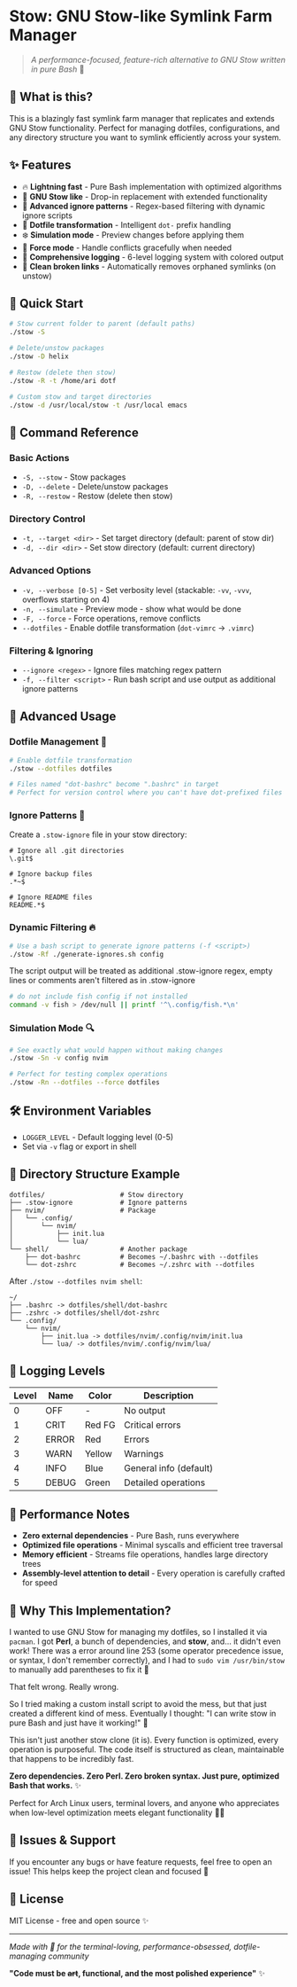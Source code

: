 <!--
This README was generated by Claude (Anthropic) and slightly edited by me.
I specifically asked Claude to make it with this emoji-heavy vibe
because that's how I roll (around) 🩷✨😭
-->

# Stow: GNU Stow-like Symlink Farm Manager

> *A performance-focused, feature-rich alternative to GNU Stow written in pure Bash* 🫠

## 🌸 What is this?

This is a blazingly fast symlink farm manager that replicates and extends GNU Stow functionality. Perfect for managing dotfiles, configurations, and any directory structure you want to symlink efficiently across your system.

## ✨ Features

- 🔥 **Lightning fast** - Pure Bash implementation with optimized algorithms
- 🩵 **GNU Stow like** - Drop-in replacement with extended functionality
- 💜 **Advanced ignore patterns** - Regex-based filtering with dynamic ignore scripts
- 🩷 **Dotfile transformation** - Intelligent `dot-` prefix handling
- ❄️ **Simulation mode** - Preview changes before applying them
- 🌸 **Force mode** - Handle conflicts gracefully when needed
- 💢 **Comprehensive logging** - 6-level logging system with colored output
- 🥰 **Clean broken links** - Automatically removes orphaned symlinks (on unstow)

## 🚀 Quick Start

```bash
# Stow current folder to parent (default paths)
./stow -S

# Delete/unstow packages
./stow -D helix

# Restow (delete then stow)
./stow -R -t /home/ari dotf

# Custom stow and target directories
./stow -d /usr/local/stow -t /usr/local emacs
```

## 🎯 Command Reference

### Basic Actions
- `-S, --stow` - Stow packages
- `-D, --delete` - Delete/unstow packages
- `-R, --restow` - Restow (delete then stow)

### Directory Control
- `-t, --target <dir>` - Set target directory (default: parent of stow dir)
- `-d, --dir <dir>` - Set stow directory (default: current directory)

### Advanced Options
- `-v, --verbose [0-5]` - Set verbosity level (stackable: `-vv`, `-vvv`, overflows starting on 4)
- `-n, --simulate` - Preview mode - show what would be done
- `-F, --force` - Force operations, remove conflicts
- `--dotfiles` - Enable dotfile transformation (`dot-vimrc` → `.vimrc`)

### Filtering & Ignoring
- `--ignore <regex>` - Ignore files matching regex pattern
- `-f, --filter <script>` - Run bash script and use output as additional ignore patterns

## 🎨 Advanced Usage

### Dotfile Management 💙
```bash
# Enable dotfile transformation
./stow --dotfiles dotfiles

# Files named "dot-bashrc" become ".bashrc" in target
# Perfect for version control where you can't have dot-prefixed files
```

### Ignore Patterns 🥹
Create a `.stow-ignore` file in your stow directory:
```
# Ignore all .git directories
\.git$

# Ignore backup files
.*~$

# Ignore README files
README.*$
```

### Dynamic Filtering 🔥
```bash
# Use a bash script to generate ignore patterns (-f <script>)
./stow -Rf ./generate-ignores.sh config
```

The script output will be treated as additional .stow-ignore regex, empty lines or comments aren't filtered as in .stow-ignore

```bash
# do not include fish config if not installed
command -v fish > /dev/null || printf '^\.config/fish.*\n'
```

### Simulation Mode 🔍

```bash
# See exactly what would happen without making changes
./stow -Sn -v config nvim

# Perfect for testing complex operations
./stow -Rn --dotfiles --force dotfiles
```

## 🛠️ Environment Variables

- `LOGGER_LEVEL` - Default logging level (0-5)
- Set via `-v` flag or export in shell

## 📁 Directory Structure Example

```
dotfiles/                   # Stow directory
├── .stow-ignore            # Ignore patterns
├── nvim/                   # Package
│   └── .config/
│       └── nvim/
│           ├── init.lua
│           └── lua/
└── shell/                  # Another package
    ├── dot-bashrc          # Becomes ~/.bashrc with --dotfiles
    └── dot-zshrc           # Becomes ~/.zshrc with --dotfiles
```

After `./stow --dotfiles nvim shell`:
```
~/
├── .bashrc -> dotfiles/shell/dot-bashrc
├── .zshrc -> dotfiles/shell/dot-zshrc
└── .config/
    └── nvim/
        ├── init.lua -> dotfiles/nvim/.config/nvim/init.lua
        └── lua/ -> dotfiles/nvim/.config/nvim/lua/
```

## 🎵 Logging Levels

| Level | Name  | Color | Description |
|-------|-------|-------|-------------|
| 0 | OFF | - | No output |
| 1 | CRIT | Red FG | Critical errors |
| 2 | ERROR | Red | Errors |
| 3 | WARN | Yellow | Warnings |
| 4 | INFO | Blue | General info (default) |
| 5 | DEBUG | Green | Detailed operations |

## 🌟 Performance Notes

- **Zero external dependencies** - Pure Bash, runs everywhere
- **Optimized file operations** - Minimal syscalls and efficient tree traversal
- **Memory efficient** - Streams file operations, handles large directory trees
- **Assembly-level attention to detail** - Every operation is carefully crafted for speed

## 💜 Why This Implementation?

I wanted to use GNU Stow for managing my dotfiles, so I installed it via `pacman`. I got **Perl**, a bunch of dependencies, and **stow**, and... it didn't even work! There was a error around line 253 (some operator precedence issue, or syntax, I don't remember correctly), and I had to `sudo vim /usr/bin/stow` to manually add parentheses to fix it 🫠

That felt wrong. Really wrong.

So I tried making a custom install script to avoid the mess, but that just created a different kind of mess. Eventually I thought: "I can write stow in pure Bash and just have it working!" 🤪

This isn't just another stow clone (it is). Every function is optimized, every operation is purposeful. The code itself is structured as clean, maintainable that happens to be incredibly fast.

**Zero dependencies. Zero Perl. Zero broken syntax. Just pure, optimized Bash that works.** ✨

Perfect for Arch Linux users, terminal lovers, and anyone who appreciates when low-level optimization meets elegant functionality 🤟🏻

## 🥺 Issues & Support

If you encounter any bugs or have feature requests, feel free to open an issue! This helps keep the project clean and focused 💜

## 📜 License

MIT License - free and open source ✨

---

*Made with 🩷 for the terminal-loving, performance-obsessed, dotfile-managing community*

**"Code must be ~~art~~, functional, and the most polished experience"** ✨
